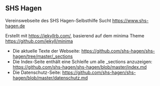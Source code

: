 ## SHS Hagen

Vereinswebseite des SHS Hagen-Selbsthilfe Sucht https://www.shs-hagen.de

Erstellt mit https://jekyllrb.com/, basierend auf dem minima Theme https://github.com/jekyll/minima

- Die aktuelle Texte der Webseite: https://github.com/shs-hagen/shs-hagen/tree/master/_sections
- Die Index-Seite enthält eine Schleife um alle _sections anzuzeigen: https://github.com/shs-hagen/shs-hagen/blob/master/index.md
- Die Datenschutz-Seite: https://github.com/shs-hagen/shs-hagen/blob/master/datenschutz.md
